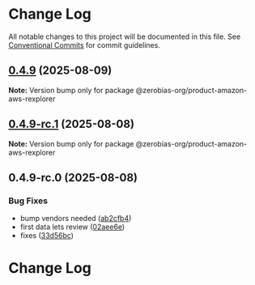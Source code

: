 # Change Log

All notable changes to this project will be documented in this file.
See [Conventional Commits](https://conventionalcommits.org) for commit guidelines.

## [0.4.9](https://github.com/zerobias-org/product/compare/@zerobias-org/product-amazon-aws-rexplorer@0.4.9-rc.1...@zerobias-org/product-amazon-aws-rexplorer@0.4.9) (2025-08-09)

**Note:** Version bump only for package @zerobias-org/product-amazon-aws-rexplorer





## [0.4.9-rc.1](https://github.com/zerobias-org/product/compare/@zerobias-org/product-amazon-aws-rexplorer@0.4.9-rc.0...@zerobias-org/product-amazon-aws-rexplorer@0.4.9-rc.1) (2025-08-08)

**Note:** Version bump only for package @zerobias-org/product-amazon-aws-rexplorer





## 0.4.9-rc.0 (2025-08-08)


### Bug Fixes

* bump vendors needed ([ab2cfb4](https://github.com/zerobias-org/product/commit/ab2cfb4a9cf2e3008e08b068f98011fec096c932))
* first data lets review ([02aee6e](https://github.com/zerobias-org/product/commit/02aee6e8c4f11675de7c63a00f4c8254a67a4dd7))
* fixes ([33d56bc](https://github.com/zerobias-org/product/commit/33d56bcaedf3fa5e3939a33c0fb57eda53539d05))





# Change Log
